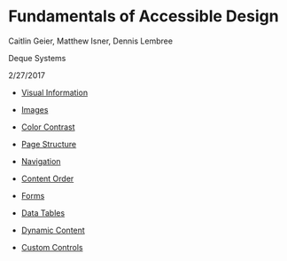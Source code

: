 # Fundamentals of Accessible Design
Caitlin Geier, Matthew Isner, Dennis Lembree

Deque Systems

2/27/2017

- [Visual Information](fundamentals_visual_info.md)
- [Images](fundamentals_images.md)
- [Color Contrast](fundamentals_color_contrast.md)
- [Page Structure](fundamentals_page_structure.md)
- [Navigation](fundamentals_navigation.md)

- [Content Order](fundamentals_content_order.md)
- [Forms](fundamentals_forms.md)
- [Data Tables](fundamentals_data_tables.md)
- [Dynamic Content](fundamentals_dynamic_content.md)
- [Custom Controls](fundamentals_custom_controls.md)
